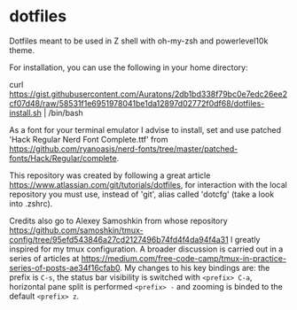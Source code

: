 # dotfiles
Dotfiles meant to be used in Z shell with oh-my-zsh and powerlevel10k theme.

For installation, you can use the following in your home directory:

curl https://gist.githubusercontent.com/Auratons/2db1bd338f79bc0e7edc26ee2cf07d48/raw/58531f1e6951978041be1da12897d02772f0df68/dotfiles-install.sh | /bin/bash

As a font for your terminal emulator I advise to install, set and use patched 'Hack Regular Nerd Font Complete.ttf'
from https://github.com/ryanoasis/nerd-fonts/tree/master/patched-fonts/Hack/Regular/complete.

This repository was created by following a great article https://www.atlassian.com/git/tutorials/dotfiles,
for interaction with the local repository you must use, instead of 'git', alias called 'dotcfg' (take 
a look into .zshrc).

Credits also go to Alexey Samoshkin from whose repository
https://github.com/samoshkin/tmux-config/tree/95efd543846a27cd2127496b74fd4f4da94f4a31
I greatly inspired for my tmux configuration. A broader discussion is carried out in a
series of articles at
https://medium.com/free-code-camp/tmux-in-practice-series-of-posts-ae34f16cfab0. My changes
to his key bindings are: the prefix is `C-s`, the status bar visibility is switched with
`<prefix> C-a`, horizontal pane split is performed `<prefix> -` and zooming is binded
to the default `<prefix> z`.
